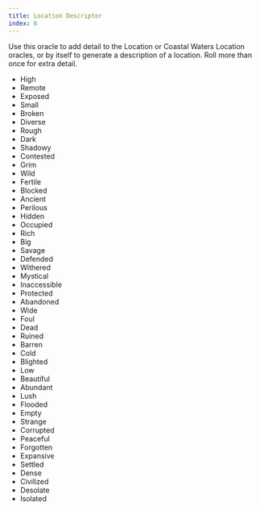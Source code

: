 ```yaml
---
title: Location Descriptor
index: 6
---
```


Use this oracle to add detail to the Location or Coastal Waters Location oracles, or by itself to generate a description of a location. Roll more than once for extra detail.

- High
- Remote
- Exposed
- Small
- Broken
- Diverse
- Rough
- Dark
- Shadowy
- Contested
- Grim
- Wild
- Fertile
- Blocked
- Ancient
- Perilous
- Hidden
- Occupied
- Rich
- Big
- Savage
- Defended
- Withered
- Mystical
- Inaccessible
- Protected
- Abandoned
- Wide
- Foul
- Dead
- Ruined
- Barren
- Cold
- Blighted
- Low
- Beautiful
- Abundant
- Lush
- Flooded
- Empty
- Strange
- Corrupted
- Peaceful
- Forgotten
- Expansive
- Settled
- Dense
- Civilized
- Desolate
- Isolated

